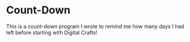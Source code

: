 # Count-Down
This is a count-down program I wrote to remind me how many days I had left before starting with Digital Crafts!
